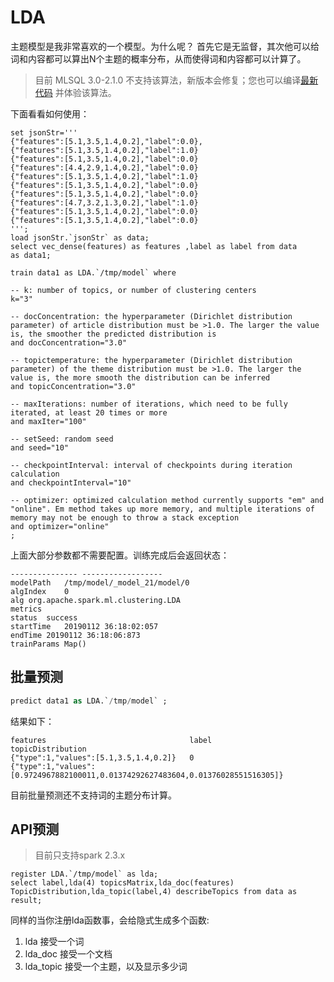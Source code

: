 # LDA

主题模型是我非常喜欢的一个模型。为什么呢？ 首先它是无监督，其次他可以给词和内容都可以算出N个主题的概率分布，从而使得词和内容都可以计算了。

> 目前 MLSQL 3.0-2.1.0 不支持该算法，新版本会修复；您也可以编译[最新代码](https://github.com/allwefantasy/mlsql) 并体验该算法。


下面看看如何使用：

```
set jsonStr='''
{"features":[5.1,3.5,1.4,0.2],"label":0.0},
{"features":[5.1,3.5,1.4,0.2],"label":1.0}
{"features":[5.1,3.5,1.4,0.2],"label":0.0}
{"features":[4.4,2.9,1.4,0.2],"label":0.0}
{"features":[5.1,3.5,1.4,0.2],"label":1.0}
{"features":[5.1,3.5,1.4,0.2],"label":0.0}
{"features":[5.1,3.5,1.4,0.2],"label":0.0}
{"features":[4.7,3.2,1.3,0.2],"label":1.0}
{"features":[5.1,3.5,1.4,0.2],"label":0.0}
{"features":[5.1,3.5,1.4,0.2],"label":0.0}
''';
load jsonStr.`jsonStr` as data;
select vec_dense(features) as features ,label as label from data
as data1;

train data1 as LDA.`/tmp/model` where

-- k: number of topics, or number of clustering centers
k="3"

-- docConcentration: the hyperparameter (Dirichlet distribution parameter) of article distribution must be >1.0. The larger the value is, the smoother the predicted distribution is
and docConcentration="3.0"

-- topictemperature: the hyperparameter (Dirichlet distribution parameter) of the theme distribution must be >1.0. The larger the value is, the more smooth the distribution can be inferred
and topicConcentration="3.0"

-- maxIterations: number of iterations, which need to be fully iterated, at least 20 times or more
and maxIter="100"

-- setSeed: random seed
and seed="10"

-- checkpointInterval: interval of checkpoints during iteration calculation
and checkpointInterval="10"

-- optimizer: optimized calculation method currently supports "em" and "online". Em method takes up more memory, and multiple iterations of memory may not be enough to throw a stack exception
and optimizer="online"
;
```

上面大部分参数都不需要配置。训练完成后会返回状态：

```
---------------	------------------
modelPath	/tmp/model/_model_21/model/0
algIndex	0
alg	org.apache.spark.ml.clustering.LDA
metrics	
status	success
startTime	20190112 36:18:02:057
endTime	20190112 36:18:06:873
trainParams	Map()
```

## 批量预测

```sql
predict data1 as LDA.`/tmp/model` ;
```

结果如下：

```
features                                label                              topicDistribution
{"type":1,"values":[5.1,3.5,1.4,0.2]}	0	                               {"type":1,"values":[0.9724967882100011,0.01374292627483604,0.01376028551516305]}
```

目前批量预测还不支持词的主题分布计算。

## API预测

> 目前只支持spark 2.3.x

```
register LDA.`/tmp/model` as lda;
select label,lda(4) topicsMatrix,lda_doc(features) TopicDistribution,lda_topic(label,4) describeTopics from data as result;
```

同样的当你注册lda函数事，会给隐式生成多个函数:

1. lda        接受一个词
2. lda_doc    接受一个文档
3. lda_topic  接受一个主题，以及显示多少词




